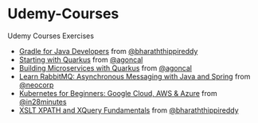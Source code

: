 # Udemy-Courses

Udemy Courses Exercises

- [Gradle for Java Developers](https://www.udemy.com/course/gradle-for-java-developers/) from [@bharaththippireddy](https://github.com/bharaththippireddy)
- [Starting with Quarkus](https://www.udemy.com/course/quarkus-starting-with-quarkus/) from [@agoncal](https://github.com/agoncal)
- [Building Microservices with Quarkus](https://www.udemy.com/course/quarkus-building-microservices-with-quarkus/) from [@agoncal](https://github.com/agoncal)
- [Learn RabbitMQ: Asynchronous Messaging with Java and Spring](https://www.udemy.com/course/learn-rabbitmq-asynchronous-messaging-with-java-and-spring/) from [@neocorp](https://github.com/neocorp)
- [Kubernetes for Beginners: Google Cloud, AWS & Azure](https://www.udemy.com/course/kubernetes-crash-course-for-java-developers/) from [@in28minutes](https://github.com/in28minutes)
- [XSLT XPATH and XQuery Fundamentals](https://www.udemy.com/course/xslt-xpath-and-xquery-fundamentals/) from [@bharaththippireddy](https://github.com/bharaththippireddy)
